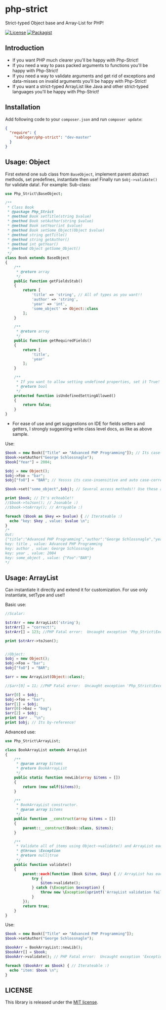 # php-strict
Strict-typed Object base and Array-List for PHP!

[![License](https://poser.pugx.org/sabloger/php-strict/license.svg)](https://github.com/sabloger/php-strict/blob/master/LICENSE)
[![Packagist](https://img.shields.io/badge/packagist-dev--master-orange.svg)](https://packagist.org/packages/sabloger/php-strict)

## Introduction
- If you want PHP much clearer you'll be happy with Php-Strict!
- If you need a way to pass packed arguments to functions you'll be happy with Php-Strict!
- If you need a way to validate arguments and get rid of exceptions and data-misses on invalid arguments you'll be happy with Php-Strict!
- If you want a strict-typed ArrayList like Java and other strict-typed languages you'll be happy with Php-Strict!

## Installation
Add following code to your `composer.json` and run `composer update`:
```json
{
  "require": {
    "sabloger/php-strict": "dev-master"
  }
}
```

## Usage: Object
First extend one sub class from `BaseObject`, implement parent abstract methods, set predefines, instantiate then use! Finally run `$obj->validate()` for validate data!. For example:
Sub-class:
```php
use Php_Strict\BaseObject;

/**
 * Class Book
 * @package Php_Strict
 * @method Book setTitle(string $value)
 * @method Book setAuthor(string $value)
 * @method Book setYear(int $value)
 * @method Book setSome_Object(Object $value)
 * @method string getTitle()
 * @method string getAuthor()
 * @method int getYear()
 * @method Object getSome_Object()
 */
class Book extends BaseObject
{
    /**
     * @return array
     */
    public function getFieldsStub()
    {
        return [
            'title' => 'string', // All of types as you want!!
            'author' => 'string',
            'year' => 'int',
            'some_object' => Object::class
        ];
    }

    /**
     * @return array
     */
    public function getRequiredFields()
    {
        return [
            'title',
            'year'
        ];
    }

    /**
     * If you want to allow setting undefined properties, set it True!
     * @return bool
     */
    protected function isUndefinedSettingAllowed()
    {
        return false;
    }
}
```
* For ease of use and get suggestions on IDE for fields setters and getters, I strongly suggesting write class level docs, as like as above sample.

Use:
```php
$book = new Book(["Title" => "Advanced PHP Programming"]); // Its case-insensitive and auto case-correcter!! :)
$book->setAuthor("George Schlossnagle");
$book["Year"] = 2004;

$obj = new Object();
$obj->Foo = "bar";
$obj["foO"] = "BAR"; // Yessss its case-insensitive and auto case-correcter!!  ["Foo": "BAR"]

$book->set("some_object",$obj); // Several access methods!! Use these as you want!!

print $book; // It's echoable!!
//$book->toJson(); // Jsonable :)
//$book->toArray(); // Arrayable :)

foreach ($book as $key => $value) { // Iterateable :)
  echo "key: $key , value: $value \n";
}
/*
Out:
{"title":"Advanced PHP Programming","author":"George Schlossnagle","year":2004,"some_object":{"Foo":"BAR"}}
key: title , value: Advanced PHP Programming 
key: author , value: George Schlossnagle 
key: year , value: 2004 
key: some_object , value: {"Foo":"BAR"} 
*/
```
## Usage: ArrayList
Can instantiate it directly and extend it for customization. For use only instantiate, setType and use!!

Basic use:
```php
//Scalar:

$strArr = new ArrayList('string');
$strArr[] = "correct!";
$strArr[] = 123; //PHP Fatal error:  Uncaught exception 'Php_Strict\Exceptions\InvalidItemTypeException' with message 'Invalid item type exception: Expected type was "string" given "integer"!'

print $strArr->toJson();


//Object:
$obj = new Object();
$obj->Foo = "bar";
$obj["foO"] = "BAR";

$arr = new ArrayList(Object::class);

//$arr[0] = 11; //PHP Fatal error:  Uncaught exception 'Php_Strict\Exceptions\InvalidItemTypeException' with message 'Invalid item type exception: Expected type was "Php_Strict\Object" given "integer"!'

$arr[0] = $obj;
$obj->foo = "bar";
$arr[1] = $obj;
$arr[0]->baz = "bag";
$arr[2] = $obj;
print $arr . "\n";
print $obj; // Its by-reference!
```
Advanced use:
```php
use Php_Strict\ArrayList;

class BookArrayList extends ArrayList
{
    /**
     * @param array $items
     * @return BookArrayList
     */
    public static function newLib(array $items = [])
    {
        return (new self($items));
    }

    /**
     * BookArrayList constructor.
     * @param array $items
     */
    public function __construct(array $items = [])
    {
        parent::__construct(Book::class, $items);
    }

    /**
     * Validate all of items using Object->validate() and ArrayList each()
     * @throws \Exception
     * @return null|true
     */
    public function validate()
    {
        parent::each(function (Book $item, $key) { // ArrayList has each(closure) method! :)
            try {
                $item->validate();
            } catch (\Exception $exception) {
                throw new \Exception(sprintf('ArrayList validation failed at offset (%s) with message: %s' , $key, $exception->getMessage()));
            }
        });
        return true;
    }
}
```
Use:
```php
$book = new Book(["Title" => "Advanced PHP Programming"]);
$book->setAuthor("George Schlossnagle");

$bookArr = BookArrayList::newLib();
$bookArr[] = $book;
$bookArr->validate(); // PHP Fatal error:  Uncaught exception 'Exception' with message 'ArrayList validation failed at offset (0) with message: Required fields are not filled. unfilled required fields: (["year"])'

foreach ($bookArr as $book) { // Iterateable :)
  echo "item: $book \n";
}
```
## LICENSE
This library is released under the [MIT license](https://github.com/sabloger/php-strict/blob/master/LICENSE).

